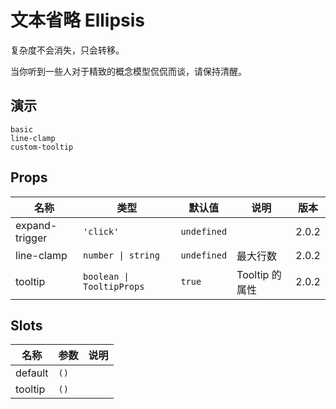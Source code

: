 # 文本省略 Ellipsis

复杂度不会消失，只会转移。

当你听到一些人对于精致的概念模型侃侃而谈，请保持清醒。

## 演示

```demo
basic
line-clamp
custom-tooltip
```

## Props

| 名称 | 类型 | 默认值 | 说明 | 版本 |
| --- | --- | --- | --- | --- |
| expand-trigger | `'click'` | `undefined` |  | 2.0.2 |
| line-clamp | `number \| string` | `undefined` | 最大行数 | 2.0.2 |
| tooltip | `boolean \| TooltipProps` | `true` | Tooltip 的属性 | 2.0.2 |

## Slots

| 名称    | 参数 | 说明 |
| ------- | ---- | ---- |
| default | `()` |      |
| tooltip | `()` |      |
